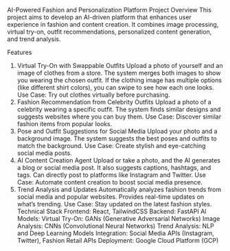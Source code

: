 AI-Powered Fashion and Personalization Platform
Project Overview
This project aims to develop an AI-driven platform that enhances user experience in fashion and content creation. It combines image processing, virtual try-on, outfit recommendations, personalized content generation, and trend analysis.

Features
1. Virtual Try-On with Swappable Outfits
Upload a photo of yourself and an image of clothes from a store.
The system merges both images to show you wearing the chosen outfit.
If the clothing image has multiple options (like different shirt colors), you can swipe to see how each one looks.
Use Case: Try out clothes virtually before purchasing.
2. Fashion Recommendation from Celebrity Outfits
Upload a photo of a celebrity wearing a specific outfit.
The system finds similar designs and suggests websites where you can buy them.
Use Case: Discover similar fashion items from popular looks.
3. Pose and Outfit Suggestions for Social Media
Upload your photo and a background image.
The system suggests the best poses and outfits to match the background.
Use Case: Create stylish and eye-catching social media posts.
4. AI Content Creation Agent
Upload or take a photo, and the AI generates a blog or social media post.
It also suggests captions, hashtags, and tags.
Can directly post to platforms like Instagram and Twitter.
Use Case: Automate content creation to boost social media presence.
5. Trend Analysis and Updates
Automatically analyzes fashion trends from social media and popular websites.
Provides real-time updates on what’s trending.
Use Case: Stay updated on the latest fashion styles.
Technical Stack
Frontend: React, TailwindCSS
Backend: FastAPI
AI Models:
Virtual Try-On: GANs (Generative Adversarial Networks)
Image Analysis: CNNs (Convolutional Neural Networks)
Trend Analysis: NLP and Deep Learning Models
Integration: Social Media APIs (Instagram, Twitter), Fashion Retail APIs
Deployment: Google Cloud Platform (GCP)
